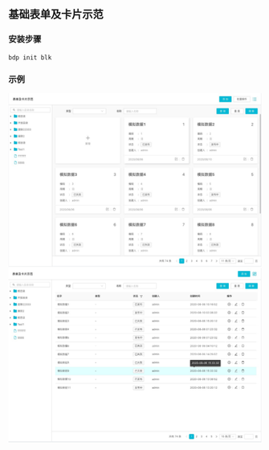 ## 基础表单及卡片示范

### 安装步骤
```bash
bdp init blk
```

### 示例
<img src="./screenshot/base-page-blk.jpg" />
<img src="./screenshot/base-page-blk2.jpg" />